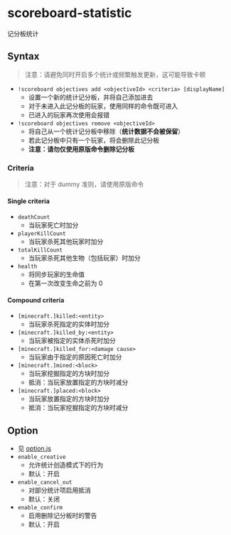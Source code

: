 # scoreboard-statistic

记分板统计

## Syntax

> 注意：请避免同时开启多个统计或频繁触发更新，这可能导致卡顿

- `!scoreboard objectives add <objectiveId> <criteria> [displayName]`
    - 设置一个新的统计记分板，并将自己添加进去
    - 对于未进入此记分板的玩家，使用同样的命令既可进入
    - 已进入的玩家再次使用会报错
- `!scoreboard objectives remove <objectiveId>`
    - 将自己从一个统计记分板中移除（**统计数据不会被保留**）
    - 若此记分板中只有一个玩家，将会删除此记分板
    - **注意：请勿仅使用原版命令删除记分板**

### Criteria

> 注意：对于 dummy 准则，请使用原版命令

#### Single criteria

- `deathCount`
    - 当玩家死亡时加分
- `playerKillCount`
    - 当玩家杀死其他玩家时加分
- `totalKillCount`
    - 当玩家杀死其他生物（包括玩家）时加分
- `health`
    - 将同步玩家的生命值
    - 在第一次改变生命之前为 0

#### Compound criteria

- `[minecraft.]killed:<entity>`
    - 当玩家杀死指定的实体时加分
- `[minecraft.]killed_by:<entity>`
    - 当玩家被指定的实体杀死时加分
- `[minecraft.]killed_for:<damage cause>`
    - 当玩家由于指定的原因死亡时加分
- `[minecraft.]mined:<block>`
    - 当玩家挖掘指定的方块时加分
    - 抵消：当玩家放置指定的方块时减分
- `[minecraft.]placed:<block>`
    - 当玩家放置指定的方块时加分
    - 抵消：当玩家挖掘指定的方块时减分

## Option

- 见 [option.js](./option.js)
- `enable_creative`
    - 允许统计创造模式下的行为
    - 默认：开启
- `enable_cancel_out`
    - 对部分统计项启用抵消
    - 默认：关闭
- `enable_confirm`
    - 启用删除记分板时的警告
    - 默认：开启
